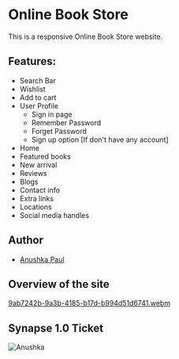 # Online Book Store
This is a responsive Online Book Store website.

## Features:
- Search Bar
- Wishlist
- Add to cart
- User Profile
  - Sign in page
  - Remember Password
  - Forget Password
  - Sign up option [If don't have any account]
- Home
- Featured books
- New arrival
- Reviews
- Blogs
- Contact info
- Extra links
- Locations
- Social media handles

## Author
- [Anushka Paul](https://github.com/pilipi-puu-puu)

## Overview of the site
[9ab7242b-9a3b-4185-b17d-b994d51d6741.webm](https://user-images.githubusercontent.com/87390353/215060362-b36fbe8a-e185-4494-b40c-b7ebf6fec961.webm)

## Synapse 1.0 Ticket
![Anushka](https://user-images.githubusercontent.com/87390353/215060425-bfcc465e-9fcb-4656-adf6-5ddd499c89d8.png)
